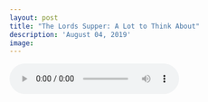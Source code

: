 ```yaml
---
layout: post
title: "The Lords Supper: A Lot to Think About"
description: 'August 04, 2019'
image:
---
```


<audio controls preload="metadata">
  <source src="https://docs.google.com/uc?export=open&id=10b04MRDf1NJzevaDA7TIUMqAnWa_CFqz" type="audio/mp3">
Your browser does not support the audio element.
</audio>
